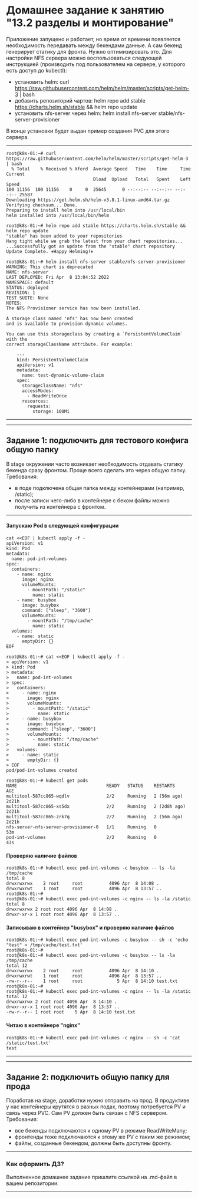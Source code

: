 # Домашнее задание к занятию "13.2 разделы и монтирование"
Приложение запущено и работает, но время от времени появляется необходимость передавать между бекендами данные. А сам бекенд генерирует статику для фронта. Нужно оптимизировать это.
Для настройки NFS сервера можно воспользоваться следующей инструкцией (производить под пользователем на сервере, у которого есть доступ до kubectl):
* установить helm: curl https://raw.githubusercontent.com/helm/helm/master/scripts/get-helm-3 | bash
* добавить репозиторий чартов: helm repo add stable https://charts.helm.sh/stable && helm repo update
* установить nfs-server через helm: helm install nfs-server stable/nfs-server-provisioner

В конце установки будет выдан пример создания PVC для этого сервера.

---
```
root@k8s-01:~# curl https://raw.githubusercontent.com/helm/helm/master/scripts/get-helm-3 | bash
  % Total    % Received % Xferd  Average Speed   Time    Time     Time  Current
                                 Dload  Upload   Total   Spent    Left  Speed
100 11156  100 11156    0     0  25645      0 --:--:-- --:--:-- --:--:-- 25587
Downloading https://get.helm.sh/helm-v3.8.1-linux-amd64.tar.gz
Verifying checksum... Done.
Preparing to install helm into /usr/local/bin
helm installed into /usr/local/bin/helm
```
```
root@k8s-01:~# helm repo add stable https://charts.helm.sh/stable && helm repo update
"stable" has been added to your repositories
Hang tight while we grab the latest from your chart repositories...
...Successfully got an update from the "stable" chart repository
Update Complete. ⎈Happy Helming!⎈
```
```
root@k8s-01:~# helm install nfs-server stable/nfs-server-provisioner
WARNING: This chart is deprecated
NAME: nfs-server
LAST DEPLOYED: Fri Apr  8 13:04:52 2022
NAMESPACE: default
STATUS: deployed
REVISION: 1
TEST SUITE: None
NOTES:
The NFS Provisioner service has now been installed.

A storage class named 'nfs' has now been created
and is available to provision dynamic volumes.

You can use this storageclass by creating a `PersistentVolumeClaim` with the
correct storageClassName attribute. For example:

    ---
    kind: PersistentVolumeClaim
    apiVersion: v1
    metadata:
      name: test-dynamic-volume-claim
    spec:
      storageClassName: "nfs"
      accessModes:
        - ReadWriteOnce
      resources:
        requests:
          storage: 100Mi
```
---
---

## Задание 1: подключить для тестового конфига общую папку
В stage окружении часто возникает необходимость отдавать статику бекенда сразу фронтом. Проще всего сделать это через общую папку. Требования:
* в поде подключена общая папка между контейнерами (например, /static);
* после записи чего-либо в контейнере с беком файлы можно получить из контейнера с фронтом.

---
#### Запускаю Pod в следующей конфигурации
```
cat <<EOF | kubectl apply -f -
apiVersion: v1
kind: Pod
metadata:
  name: pod-int-volumes
spec:
  containers:
    - name: nginx
      image: nginx
      volumeMounts:
        - mountPath: "/static"
          name: static
    - name: busybox
      image: busybox
      command: ["sleep", "3600"]
      volumeMounts:
        - mountPath: "/tmp/cache"
          name: static
  volumes:
    - name: static
      emptyDir: {}
EOF
```
```
root@k8s-01:~# cat <<EOF | kubectl apply -f -
> apiVersion: v1
> kind: Pod
> metadata:
>   name: pod-int-volumes
> spec:
>   containers:
>     - name: nginx
>       image: nginx
>       volumeMounts:
>         - mountPath: "/static"
>           name: static
>     - name: busybox
>       image: busybox
>       command: ["sleep", "3600"]
>       volumeMounts:
>         - mountPath: "/tmp/cache"
>           name: static
>   volumes:
>     - name: static
>       emptyDir: {}
> EOF
pod/pod-int-volumes created
```
```
root@k8s-01:~# kubectl get pods
NAME                                  READY   STATUS    RESTARTS       AGE
multitool-587cc865-wqdlv              2/2     Running   2 (56m ago)    2d21h
multitool-587cc865-xs5dx              2/2     Running   2 (2d8h ago)   2d21h
multitool-587cc865-zrk7q              2/2     Running   2 (56m ago)    2d21h
nfs-server-nfs-server-provisioner-0   1/1     Running   0              53m
pod-int-volumes                       2/2     Running   0              43s
```
#### Проверяю наличие файлов
```
root@k8s-01:~# kubectl exec pod-int-volumes -c busybox -- ls -la /tmp/cache
total 8
drwxrwxrwx    2 root     root          4096 Apr  8 14:08 .
drwxrwxrwt    1 root     root          4096 Apr  8 13:57 ..
root@k8s-01:~#
root@k8s-01:~# kubectl exec pod-int-volumes -c nginx -- ls -la /static
total 8
drwxrwxrwx 2 root root 4096 Apr  8 14:08 .
drwxr-xr-x 1 root root 4096 Apr  8 13:57 ..
```
#### Записываю в контейнер "busybox" и проверяю наличие файлов
```
root@k8s-01:~# kubectl exec pod-int-volumes -c busybox -- sh -c 'echo "test" > /tmp/cache/test.txt'
root@k8s-01:~#
root@k8s-01:~# kubectl exec pod-int-volumes -c busybox -- ls -la /tmp/cache
total 12
drwxrwxrwx    2 root     root          4096 Apr  8 14:10 .
drwxrwxrwt    1 root     root          4096 Apr  8 13:57 ..
-rw-r--r--    1 root     root             5 Apr  8 14:10 test.txt
root@k8s-01:~# 
root@k8s-01:~# kubectl exec pod-int-volumes -c nginx -- ls -la /static
total 12
drwxrwxrwx 2 root root 4096 Apr  8 14:10 .
drwxr-xr-x 1 root root 4096 Apr  8 13:57 ..
-rw-r--r-- 1 root root    5 Apr  8 14:10 test.txt
```
#### Читаю в контейнере "nginx"
```
root@k8s-01:~# kubectl exec pod-int-volumes -c nginx -- sh -c 'cat /static/test.txt'
test
```
---
---

## Задание 2: подключить общую папку для прода
Поработав на stage, доработки нужно отправить на прод. В продуктиве у нас контейнеры крутятся в разных подах, поэтому потребуется PV и связь через PVC. Сам PV должен быть связан с NFS сервером. Требования:
* все бекенды подключаются к одному PV в режиме ReadWriteMany;
* фронтенды тоже подключаются к этому же PV с таким же режимом;
* файлы, созданные бекендом, должны быть доступны фронту.

---

### Как оформить ДЗ?

Выполненное домашнее задание пришлите ссылкой на .md-файл в вашем репозитории.

---
